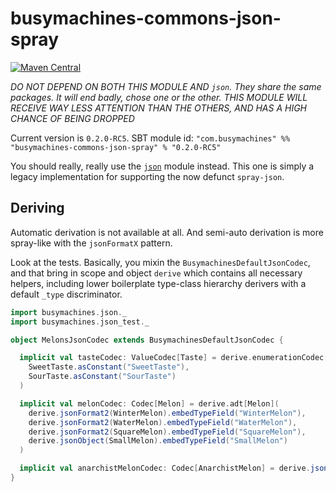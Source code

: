 # busymachines-commons-json-spray

[![Maven Central](https://img.shields.io/maven-central/v/com.busymachines/busymachines-commons-json-spray_2.12.svg)](https://maven-badges.herokuapp.com/maven-central/com.busymachines/busymachines-commons-json-spray_2.12)

_*DO NOT DEPEND ON BOTH THIS MODULE AND `json`. They share the same packages. It will end badly, chose one or the other. THIS MODULE WILL RECEIVE WAY LESS ATTENTION THAN THE OTHERS, AND HAS A HIGH CHANCE OF BEING DROPPED*_

Current version is `0.2.0-RC5`. SBT module id:
`"com.busymachines" %% "busymachines-commons-json-spray" % "0.2.0-RC5"`

You should really, really use the [`json`](../json/README.md) module instead. This one is simply a legacy implementation for supporting the now defunct `spray-json`.

## Deriving

Automatic derivation is not available at all. And semi-auto derivation is more spray-like with the `jsonFormatX` pattern.

Look at the tests. Basically, you mixin the `BusymachinesDefaultJsonCodec`, and that bring in scope
and object `derive` which contains all necessary helpers, including lower boilerplate type-class hierarchy derivers with a default `_type` discriminator.
```scala
import busymachines.json._
import busymachines.json_test._

object MelonsJsonCodec extends BusymachinesDefaultJsonCodec {

  implicit val tasteCodec: ValueCodec[Taste] = derive.enumerationCodec[Taste](
    SweetTaste.asConstant("SweetTaste"),
    SourTaste.asConstant("SourTaste")
  )

  implicit val melonCodec: Codec[Melon] = derive.adt[Melon](
    derive.jsonFormat2(WinterMelon).embedTypeField("WinterMelon"),
    derive.jsonFormat2(WaterMelon).embedTypeField("WaterMelon"),
    derive.jsonFormat2(SquareMelon).embedTypeField("SquareMelon"),
    derive.jsonObject(SmallMelon).embedTypeField("SmallMelon")
  )

  implicit val anarchistMelonCodec: Codec[AnarchistMelon] = derive.jsonFormat3(AnarchistMelon)
}
```
